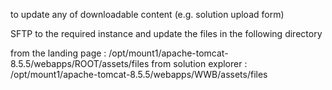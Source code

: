 to update any of downloadable content (e.g. solution upload form)
 
SFTP to the required instance and update the files in the following directory
 
from the landing page : /opt/mount1/apache-tomcat-8.5.5/webapps/ROOT/assets/files
from solution explorer : /opt/mount1/apache-tomcat-8.5.5/webapps/WWB/assets/files